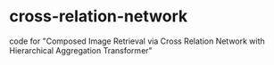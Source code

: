 # cross-relation-network
code for "Composed Image Retrieval via Cross Relation Network with Hierarchical Aggregation Transformer"
